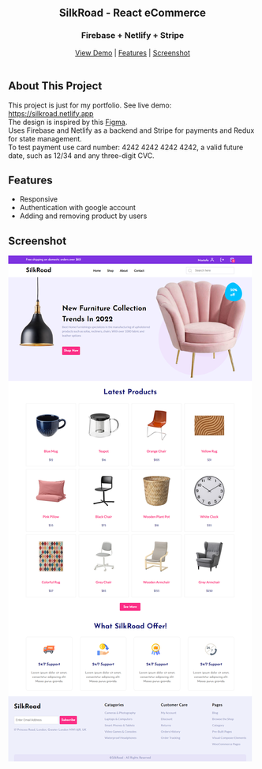 <div align='center'>
<h2 align='center'>SilkRoad - React eCommerce</h2>
<h3 align='center'>Firebase + Netlify + Stripe</h3>
<a href='https://silkroad.netlify.app/' target="_blank">View Demo</a>
|
<a href='https://github.com/Wostafa/Silkroad#features'>Features</a>
|
<a href='https://github.com/Wostafa/Silkroad#screenshot'>Screenshot</a>

</div>
<br>

## About This Project
This project is just for my portfolio. See live demo: https://silkroad.netlify.app  
The design is inspired by this [Figma](https://www.figma.com/community/file/967759864749832815).  
Uses Firebase and Netlify as a backend and Stripe for payments and Redux for state management.  
To test payment use card number: 4242 4242 4242 4242, a valid future date, such as 12/34 and any three-digit CVC. 

## Features
* Responsive
* Authentication with google account
* Adding and removing product by users

## Screenshot
[![Product Name Screen Shot][product-screenshot]](https://example.com)


<!-- MARKDOWN LINKS & IMAGES -->
[product-screenshot]: screenshot.png
